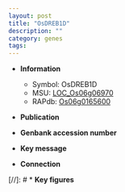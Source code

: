```yaml
---
layout: post
title: "OsDREB1D"
description: ""
category: genes
tags: 
---
```


* **Information**  
    + Symbol: OsDREB1D  
    + MSU: [LOC_Os06g06970](http://rice.uga.edu/cgi-bin/ORF_infopage.cgi?orf=LOC_Os06g06970)  
    + RAPdb: [Os06g0165600](http://rapdb.dna.affrc.go.jp/viewer/gbrowse_details/irgsp1?name=Os06g0165600)  

* **Publication**  

* **Genbank accession number**  

* **Key message**  

* **Connection**  

[//]: # * **Key figures**  


